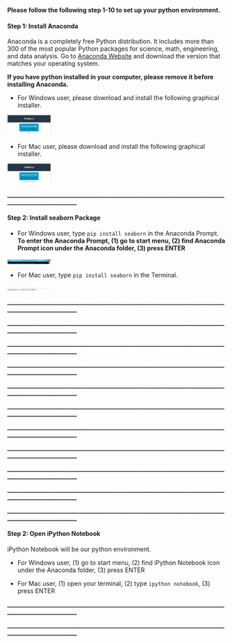 **Please follow the following step 1-10 to set up your python environment.**

#### Step 1: Install Anaconda

Anaconda is a completely free Python distribution. It includes more than 300 of the most popular Python packages for science, math, engineering, and data analysis. Go to [Anaconda Website](https://www.continuum.io/downloads) and download the version that matches your operating system.

**If you have python installed in your computer, please remove it before installing Anaconda.**

+ For Windows user, please download and install the following graphical installer.
<img src="pic\Anaconda_Windows.png" style="width: 100px;"/>

+ For Mac user, please download and install the following graphical installer.
<img src="pic\Anaconda_Mac.png" style="width: 100px;"/>

**___________________________________________________________________________________________________**

#### Step 2: Install seaborn Package

+ For Windows user, type ```pip install seaborn``` in the Anaconda Prompt. **To enter the Anaconda Prompt, (1) go to start menu, (2) find Anaconda Prompt icon under the Anaconda folder, (3) press ENTER**
<img src="pic\seaborn_Windows.png" alt="install seaborn" style="width: 100px;"/>


+ For Mac user, type ```pip install seaborn``` in the Terminal.
<img src="pic\seaborn_Mac.png" style="width: 100px;"/>

**___________________________________________________________________________________________________**


**___________________________________________________________________________________________________**


**___________________________________________________________________________________________________**


**___________________________________________________________________________________________________**


**___________________________________________________________________________________________________**

**___________________________________________________________________________________________________**

**___________________________________________________________________________________________________**

**___________________________________________________________________________________________________**

**___________________________________________________________________________________________________**

**___________________________________________________________________________________________________**

**___________________________________________________________________________________________________**

#### Step 2: Open iPython Notebook

iPython Notebook will be our python environment.

+ For Windows user, (1) go to start menu, (2) find iPython Notebook icon under the Anaconda folder, (3) press ENTER


+ For Mac user, (1) open your terminal, (2) type ```ipython notebook```, (3) press ENTER

**___________________________________________________________________________________________________**

**___________________________________________________________________________________________________**
